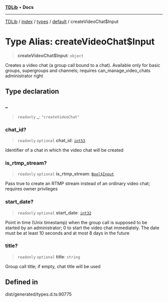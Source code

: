 [**TDLib**](../../../../../../README.md) • **Docs**

***

[TDLib](../../../../../../modules.md) / [index](../../../../../README.md) / [types](../../../README.md) / [default](../README.md) / createVideoChat$Input

# Type Alias: createVideoChat$Input

> **createVideoChat$Input**: `object`

Creates a video chat (a group call bound to a chat). Available only for basic groups, supergroups and channels; requires can_manage_video_chats administrator right

## Type declaration

### \_

> `readonly` **\_**: `"createVideoChat"`

### chat\_id?

> `readonly` `optional` **chat\_id**: [`int53`](int53-1.md)

Identifier of a chat in which the video chat will be created

### is\_rtmp\_stream?

> `readonly` `optional` **is\_rtmp\_stream**: [`Bool$Input`](Bool$Input.md)

Pass true to create an RTMP stream instead of an ordinary video chat; requires owner privileges

### start\_date?

> `readonly` `optional` **start\_date**: [`int32`](int32-1.md)

Point in time (Unix timestamp) when the group call is supposed to be started by an administrator; 0 to start the video chat immediately. The date must be at least 10 seconds and at most 8 days in the future

### title?

> `readonly` `optional` **title**: `string`

Group call title; if empty, chat title will be used

## Defined in

dist/generated/types.d.ts:90775
